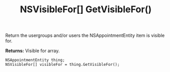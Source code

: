 ﻿---
uid: crmscript_ref_NSAppointmentEntity_GetVisibleFor
title: NSVisibleFor[] GetVisibleFor()
intellisense: NSAppointmentEntity.GetVisibleFor
keywords: NSAppointmentEntity, GetVisibleFor
so.topic: reference
---

Return the usergroups and/or users the NSAppointmentEntity item is visible for.

**Returns:** Visible for array.

```crmscript
NSAppointmentEntity thing;
NSVisibleFor[] visibleFor = thing.GetVisibleFor();
```

